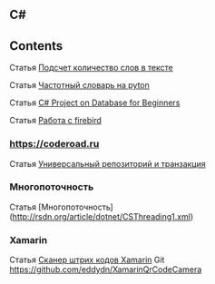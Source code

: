 ## C#

## Contents

Статья [Подсчет количество слов в тексте](https://www.codeproject.com/Questions/375541/how-to-count-word-csharp) 

Статья [Частотный словарь на pyton](https://habr.com/ru/post/161073/)

Статья [C# Project on Database for Beginners](https://www.codeproject.com/Articles/690207/Csharp-Project-on-Database-for-Beginners)

Статья [Работа с firebird](https://www.ibprovider.com/rus/documentation/firebird_adonet.html)

### https://coderoad.ru

Статья [Универсальный репозиторий и транзакция](https://coderoad.ru/10011504/%D0%A3%D0%BD%D0%B8%D0%B2%D0%B5%D1%80%D1%81%D0%B0%D0%BB%D1%8C%D0%BD%D1%8B%D0%B9-%D1%80%D0%B5%D0%BF%D0%BE%D0%B7%D0%B8%D1%82%D0%BE%D1%80%D0%B8%D0%B9-%D0%B8-%D1%82%D1%80%D0%B0%D0%BD%D0%B7%D0%B0%D0%BA%D1%86%D0%B8%D1%8F)

### Многопоточность

Статья [Многопоточность] (http://rsdn.org/article/dotnet/CSThreading1.xml)

### Xamarin

Статья [Сканер штрих кодов Хamarin](https://www.youtube.com/watch?v=u59RpIp9y-A)  Git   https://github.com/eddydn/XamarinQrCodeCamera
